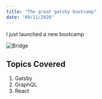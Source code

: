 ```yaml
---
title: "The great gatsby bootcamp"
date: "09/11/2020"
---
```


I just launched a new bootcamp

![Bridge](./dawn-on-the-brooklyn-bridge-7ULA5SW.jpg)

## Topics Covered

1. Gatsby
2. GraphQL
3. React
